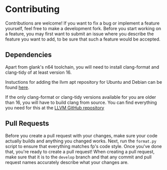 # Contributing

Contributions are welcome! If you want to fix a bug or implement a feature yourself, feel free to make a development fork. Before you start working on a feature, you may first want to submit an issue where you describe the feature you want to add, to be sure that such a feature would be accepted.

## Dependencies

Apart from glank's n64 toolchain, you will need to install clang-format and clang-tidy of at least version 16.

Instuctions for adding the llvm apt repository for Ubuntu and Debian can be found [here](https://apt.llvm.org/).

If the only clang-format or clang-tidy versions available for you are older than 16, you will have to build clang from source. You can find everything you need for this at the [LLVM GitHub repository](https://github.com/llvm/llvm-project)

## Pull Requests

Before you create a pull request with your changes, make sure your code actually builds and anything you changed works. Next, run the `format.py` script to ensure that everything matches fp's code style. Once you've done that, you're ready to create a pull request! When creating a pull request, make sure that it is to the `develop` branch and that any commit and pull request names accurately describe what your changes are. 
